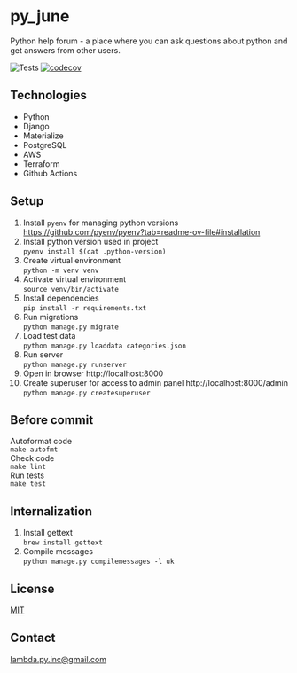 # py_june

Python help forum - a place where you can ask questions about python and get answers 
from other users.

![Tests](https://github.com/acman/py_june/actions/workflows/ci.yml/badge.svg)
[![codecov](https://codecov.io/gh/acman/py_june/branch/main/graph/badge.svg)](https://codecov.io/gh/acman/py_june)


## Technologies
* Python
* Django
* Materialize
* PostgreSQL
* AWS
* Terraform
* Github Actions

## Setup
1. Install `pyenv` for managing python versions https://github.com/pyenv/pyenv?tab=readme-ov-file#installation
2. Install python version used in project  
    `pyenv install $(cat .python-version)`
3. Create virtual environment  
    `python -m venv venv`
4. Activate virtual environment  
    `source venv/bin/activate`
5. Install dependencies  
    `pip install -r requirements.txt`
6. Run migrations  
    `python manage.py migrate`
7. Load test data  
    `python manage.py loaddata categories.json`
8. Run server  
    `python manage.py runserver`
9. Open in browser http://localhost:8000
10. Create superuser for access to admin panel http://localhost:8000/admin  
    `python manage.py createsuperuser`

## Before commit
Autoformat code  
`make autofmt`  
Check code  
`make lint`   
Run tests  
`make test`

## Internalization
1. Install gettext  
    `brew install gettext`
2. Compile messages  
    `python manage.py compilemessages -l uk`

## License
[MIT](https://choosealicense.com/licenses/mit/)

## Contact
lambda.py.inc@gmail.com
